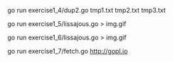 go run exercise1_4/dup2.go tmp1.txt tmp2.txt tmp3.txt

go run exercise1_5/lissajous.go > img.gif

go run exercise1_6/lissajous.go > img.gif

go run exercise1_7/fetch.go http://gopl.io